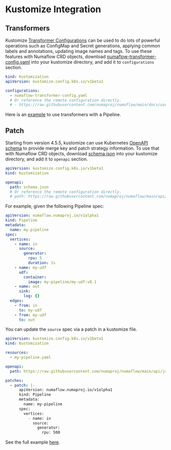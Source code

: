 # Kustomize Integration

## Transformers

Kustomize [Transformer Configurations](https://github.com/kubernetes-sigs/kustomize/tree/master/examples/transformerconfigs) can be used to do lots of powerful operations such as ConfigMap and Secret generations, applying common labels and annotations, updating image names and tags. To use these features with Numaflow CRD objects, download [numaflow-transformer-config.yaml](numaflow-transformer-config.yaml) into your kustomize directory, and add it to `configurations` section.

```yaml
kind: Kustomization
apiVersion: kustomize.config.k8s.io/v1beta1

configurations:
  - numaflow-transformer-config.yaml
  # Or reference the remote configuration directly.
  # - https://raw.githubusercontent.com/numaproj/numaflow/main/docs/user-guide/reference/kustomize/numaflow-transformer-config.yaml
```

Here is an [example](https://github.com/numaproj/numaflow/tree/main/docs/user-guide/reference/kustomize/examples/transformer) to use transformers with a Pipeline.

## Patch

Starting from version 4.5.5, kustomize can use Kubernetes [OpenAPI schema](https://kubectl.docs.kubernetes.io/references/kustomize/kustomization/openapi/) to provide merge key and patch strategy information. To use that with Numaflow CRD objects, download [schema.json](https://raw.githubusercontent.com/numaproj/numaflow/main/api/json-schema/schema.json) into your kustomize directory, and add it to `openapi` section.

```yaml
apiVersion: kustomize.config.k8s.io/v1beta1
kind: Kustomization

openapi:
  path: schema.json
  # Or reference the remote configuration directly.
  # path: https://raw.githubusercontent.com/numaproj/numaflow/main/api/json-schema/schema.json
```

For example, given the following Pipeline spec:

```yaml
apiVersion: numaflow.numaproj.io/v1alpha1
kind: Pipeline
metadata:
  name: my-pipeline
spec:
  vertices:
    - name: in
      source:
        generator:
          rpu: 5
          duration: 1s
    - name: my-udf
      udf:
        container:
          image: my-pipeline/my-udf:v0.1
    - name: out
      sink:
        log: {}
  edges:
    - from: in
      to: my-udf
    - from: my-udf
      to: out
```

You can update the `source` spec via a patch in a kustomize file.

```yaml
apiVersion: kustomize.config.k8s.io/v1beta1
kind: Kustomization

resources:
  - my-pipeline.yaml

openapi:
  path: https://raw.githubusercontent.com/numaproj/numaflow/main/api/json-schema/schema.json

patches:
  - patch: |-
      apiVersion: numaflow.numaproj.io/v1alpha1
      kind: Pipeline
      metadata:
        name: my-pipeline
      spec:
        vertices:
          - name: in
            source:
              generator:
                rpu: 500
```

See the full example [here](https://github.com/numaproj/numaflow/tree/main/docs/user-guide/reference/kustomize/examples/patch).
